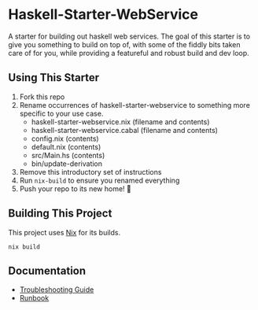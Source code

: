 # Haskell-Starter-WebService

A starter for building out haskell web services. The goal of this starter is to give you something to build on top of, with some of the fiddly bits taken care of for you, while providing a featureful and robust build and dev loop.

## Using This Starter

1. Fork this repo
1. Rename occurrences of haskell-starter-webservice to something more specific to your use case.
   * haskell-starter-webservice.nix (filename and contents)
   * haskell-starter-webservice.cabal (filename and contents)
   * config.nix (contents)
   * default.nix (contents)
   * src/Main.hs (contents)
   * bin/update-derivation
1. Remove this introductory set of instructions
1. Run `nix-build` to ensure you renamed everything
1. Push your repo to its new home! 🚀

## Building This Project

This project uses [Nix](https://nixos.org/nix/) for its builds.

`nix build`

## Documentation

* [Troubleshooting Guide](docs/TROUBLESHOOTING.md)
* [Runbook](docs/RUNBOOK.md)
